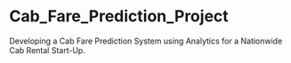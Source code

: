 # Cab_Fare_Prediction_Project
Developing a Cab Fare Prediction System using Analytics for a Nationwide Cab Rental Start-Up.
